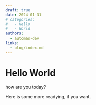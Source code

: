 ```yaml
---
draft: true 
date: 2024-01-31 
# categories:
#   - Hello
#   - World
authors:
  - automas-dev
links:
  - blog/index.md
---
```


# Hello World

how are you today?

<!-- more -->

Here is some more readying, if you want.
